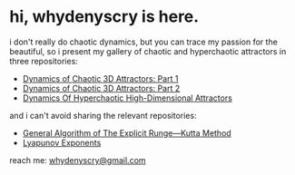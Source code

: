 # hi, whydenyscry is here.

i don't really do chaotic dynamics, but you can trace my passion for the beautiful, so i present my gallery of chaotic and hyperchaotic attractors in three repositories:
- [Dynamics of Chaotic 3D Attractors: Part 1](https://github.com/whydenyscry/Dynamics-of-Chaotic-Attractors-Part-1)
- [Dynamics of Chaotic 3D Attractors: Part 2](https://github.com/whydenyscry/Dynamics-of-Chaotic-Attractors-Part-2)
- [Dynamics Of Hyperchaotic High-Dimensional Attractors](https://github.com/whydenyscry/Dynamics-of-Hyperchaotic-Attractors)

and i can't avoid sharing the relevant repositories:
- [General Algorithm of The Explicit Runge—Kutta Method](https://github.com/whydenyscry/General-algorithm-of-the-explicit-Runge-Kutta-method)
- [Lyapunov Exponents](https://github.com/whydenyscry/Lyapunov-Exponents)

reach me: [whydenyscry@gmail.com](mailto:whydenyscry@gmail.com)
